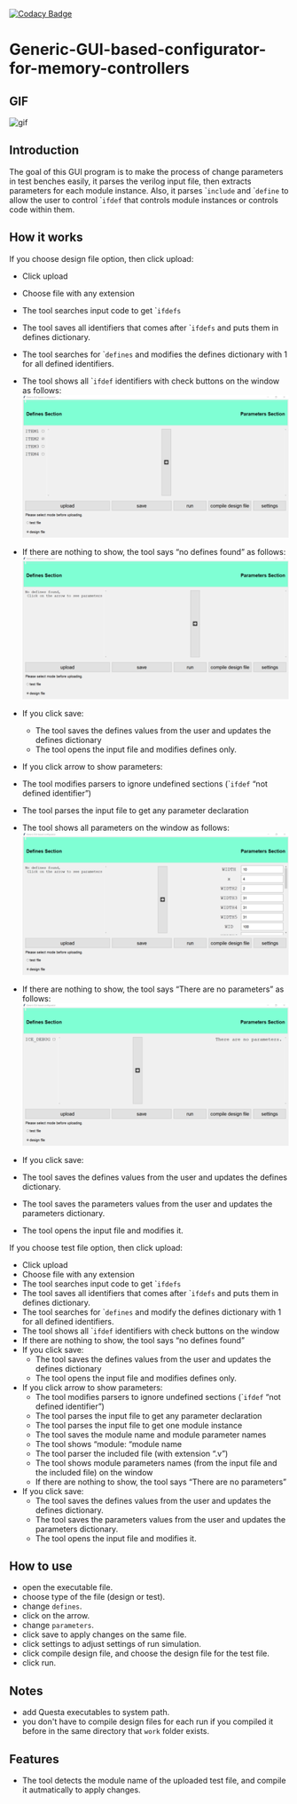 [![Codacy Badge](https://api.codacy.com/project/badge/Grade/476507473cc840d2a9913ba67ef21223)](https://www.codacy.com/manual/moamen.ahmed.n1/Generic-GUI-based-configurator-for-memory-controllers?utm_source=github.com&amp;utm_medium=referral&amp;utm_content=MoamenAhmedEl-Nashar/Generic-GUI-based-configurator-for-memory-controllers&amp;utm_campaign=Badge_Grade)

# Generic-GUI-based-configurator-for-memory-controllers
## GIF 
![gif](https://github.com/MoamenAhmedEl-Nashar/Generic-GUI-based-configurator-for-memory-controllers/blob/master/new_demo_gif.gif)
## Introduction
The goal of this GUI program is to make the process of change parameters
in test benches easily, it parses the verilog input file, then extracts
parameters for each module instance. Also, it parses \``include` and \``define`
to allow the user to control \``ifdef` that controls module instances or
controls code within them.

## How it works
If you choose design file option, then click upload:
  -	Click upload
  -	Choose file with any extension
  -	The tool searches input code to get \``ifdefs`
  - The tool saves all identifiers that comes after \``ifdefs` and puts them in defines dictionary.
  -	The tool searches for \``defines` and modifies the defines dictionary with 1 for all defined identifiers.
  -	The tool shows all \``ifdef` identifiers with check buttons on the window as follows:
![defines example](https://github.com/MoamenAhmedEl-Nashar/Generic-GUI-based-configurator-for-memory-controllers/blob/master/defines.png)
  
  -	If there are nothing to show, the tool says “no defines found” as follows:![no defines found](https://github.com/MoamenAhmedEl-Nashar/Generic-GUI-based-configurator-for-memory-controllers/blob/master/no_defines.png)
  - If you click save:
    -	The tool saves the defines values from the user and updates the defines dictionary
    -	The tool opens the input file and modifies defines only. 
  - If you click arrow to show parameters:
  -	The tool modifies parsers to ignore undefined sections (\``ifdef` “not defined identifier”)
  -	The tool parses the input file to get any parameter declaration
  - The tool shows all parameters on the window as follows:
  ![parameters example](https://github.com/MoamenAhmedEl-Nashar/Generic-GUI-based-configurator-for-memory-controllers/blob/master/parameters.png)
  -	If there are nothing to show, the tool says “There are no parameters” as follows:
  ![no parameters found](https://github.com/MoamenAhmedEl-Nashar/Generic-GUI-based-configurator-for-memory-controllers/blob/master/no_parameters.png)
  - If you click save:
  - The tool saves the defines values from the user and updates the defines dictionary.
  -	The tool saves the parameters values from the user and updates the parameters dictionary.
  -	The tool opens the input file and modifies it. 



If you choose test file option, then click upload:
  -	Click upload
  -	Choose file with any extension
  -	The tool searches input code to get \``ifdefs`
  -	The tool saves all identifiers that comes after \``ifdefs` and puts them in defines dictionary.
  -	The tool searches for \``defines` and modify the defines dictionary with 1 for all defined identifiers.
  -	The tool shows all \``ifdef` identifiers with check buttons on the window
  -	If there are nothing to show, the tool says “no defines found”
  - If you click save:
    - The tool saves the defines values from the user and updates the defines dictionary
    - The tool opens the input file and modifies defines only. 
  - If you click arrow to show parameters:
    -	The tool modifies parsers to ignore undefined sections (\``ifdef` “not defined identifier”)
    -	The tool parses the input file to get any parameter declaration
    -	The tool parses the input file to get one module instance
    -	The tool saves the module name and module parameter names
    -	The tool shows “module: “module name
    -	The tool parser the included file (with extension “.v”)
    -	The tool shows module parameters names (from the input file and the included file) on the window
    -	If there are nothing to show, the tool says “There are no parameters”
  - If you click save:
    -	The tool saves the defines values from the user and updates the defines dictionary.
    -	The tool saves the parameters values from the user and updates the parameters dictionary.
    -	The tool opens the input file and modifies it. 
    
## How to use
   - open the executable file.
   - choose type of the file (design or test).
   - change `defines`.
   - click on the arrow.
   - change `parameters`.
   - click save to apply changes on the same file.
   - click settings to adjust settings of run simulation.
   - click compile design file, and choose the design file for the test file.
   - click run.
   
## Notes
   - add Questa executables to system path.
   - you don't have to compile design files for each run if you compiled it before in the same directory that 
   `work` folder exists.

## Features
   - The tool detects the module name of the uploaded test file, and compile it autmatically to apply changes.
   
